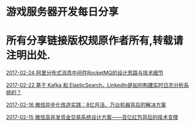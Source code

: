 # 游戏服务器开发每日分享
# 所有分享链接版权规原作者所有,转载请注明出处.

[2017-02-24 阿里分布式消息中间件RocketMQ的设计思路与技术细节](https://mp.weixin.qq.com/s?__biz=MjM5MDE0Mjc4MA==&mid=2650995497&idx=1&sn=ea8b5e0bc8c8a79a9cdff3c414745dd6&chksm=bdbf037a8ac88a6c0d6bfb6a723e6fadc030c9d6a9f1f75aceeb32c05279d8b4ff3e3fdde235&mpshare=1&scene=1&srcid=02247qoFmgJZuip3ZlufvBew&key=d6d172a8c6f6237cb53eecb66bc14a73dc0f56a61eb9d8ee24a84773008fa1861b1d174c247205780cbd0ab292743789717f3cca662a5947ea6033021b2c7248257b2463948e8c8c415db0f03a27d470&ascene=0&uin=MzM5Mzg2MzYw&devicetype=iMac+MacBookPro12%2C1+OSX+OSX+10.12.3+build(16D32)&version=12020010&nettype=WIFI&fontScale=100&pass_ticket=TaMYxR%2FqE3%2FQBAUrMGwTK1KuWgD5mFSbMaDBnpjC31sA7F4LDToP03shrzQZAokI)

[2017-02-22 基于 Kafka 和 ElasticSearch，LinkedIn是如何构建实时日志分析系统的？](http://url.cn/453FzrN)

[2017-02-16 微信异步化改造实践：8亿月活、万台机器背后的解决方案](http://m.toutiao.com/group/6361148915727352066/?iid=7915936555&app=news_article&tt_from=mobile_qq&utm_source=mobile_qq&utm_medium=toutiao_android&utm_campaign=client_share)

[2017-02-15 微信高并发资金交易系统设计方案——百亿红包背后的技术支撑](http://www.toutiao.com/i6387129505852441089/?tt_from=weixin&utm_campaign=client_share&from=groupmessage&app=news_article&utm_source=weixin&iid=5635443982&utm_medium=toutiao_ios&wxshare_count=1)
